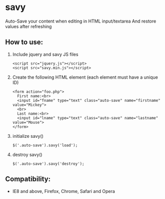 # savy
Auto-Save your content when editing in HTML input/textarea And restore values after refreshing

How to use:
-------------------------

1. Include jquery and savy JS files

	```
	<script src="jquery.js"></script>
	<script src="savy.min.js"></script>
  	```

2. Create the following HTML element (each element must have a unique ID)

	```
    <form action="foo.php">
      First name:<br>
      <input id="fname" type="text" class="auto-save" name="firstname" value="Mickey">
      <br>
      Last name:<br>
      <input id="lname" type="text" class="auto-save" name="lastname" value="Mouse">
    </form> 
	```

3. initialize savy()

	```
   $('.auto-save').savy('load');
	```
  
4. destroy savy()

	```
   $('.auto-save').savy('destroy');
	```


Compatibility:
-------------------------

* IE8 and above, Firefox, Chrome, Safari and Opera
